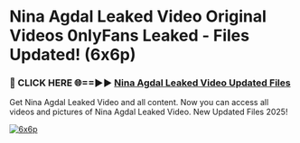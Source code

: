 # Nina Agdal Leaked Video Original Videos 0nlyFans Leaked - Files Updated! (6x6p)

<h3>🔴 CLICK HERE 🌐==►► <a href="https://tinyurl.com/4seja8ks" rel="nofollow">Nina Agdal Leaked Video Updated Files</a></h3>

Get Nina Agdal Leaked Video and all content. Now you can access all videos and pictures of Nina Agdal Leaked Video. New Updated Files 2025!

[![6x6p](https://i.imgur.com/EWjZXRe.gif)](https://tinyurl.com/4seja8ks)
